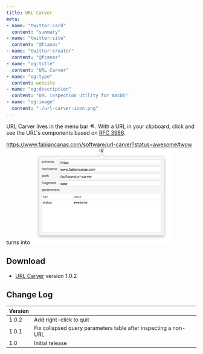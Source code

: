 ```yaml
---
title: URL Carver
meta:
- name: "twitter:card"
  content: "summary"
- name: "twitter:site"
  content: "@fcanas"
- name: "twitter:creator"
  content: "@fcanas"
- name: "og:title"
  content: "URL Carver"
- name: "og:type"
  content: website
- name: "og:description"
  content: "URL inspection utility for macOS"
- name: "og:image"
  content: "./url-carver-icon.png"
---
```


URL Carver lives in the menu bar <img src="url-carver-icon.png" style="height:1em"/>. With a URL in your clipboard, click and see the URL's components based on [RFC 3986](https://www.ietf.org/rfc/rfc3986.txt).

https://www.fabiancanas.com/software/url-carver?status=awesome#wow turns into
<img src="./url-carver-screenshot.png" width="372"/>

## Download
* [URL Carver](URL-Carver.zip) version 1.0.2

## Change Log

| Version | |
|---------|-|
| 1.0.2 | Add right-click to quit |
| 1.0.1 | Fix collapsed query parameters table after inspecting a non-URL |
| 1.0   | Initial release                                                 |
